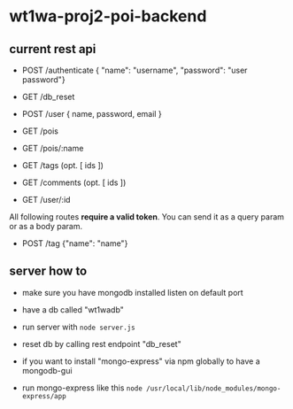 # wt1wa-proj2-poi-backend

## current rest api

* POST /authenticate { "name": "username", "password": "user password"}

* GET /db_reset

* POST /user { name, password, email }

* GET /pois

* GET /pois/:name

* GET /tags  (opt. [ ids ])

* GET /comments  (opt. [ ids ])

* GET /user/:id

All following routes **require a valid token**. You can send it as a query param or as a body param.

* POST /tag {"name": "name"}

## server how to

* make sure you have mongodb installed listen on default port
* have a db called "wt1wadb"

* run server with `node server.js`

* reset db by calling rest endpoint "db_reset"

* if you want to install "mongo-express" via npm globally to have a mongodb-gui
* run mongo-express like this `node /usr/local/lib/node_modules/mongo-express/app`
